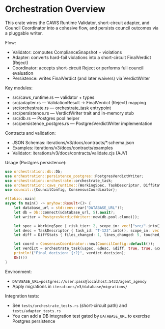 # Orchestration Overview

This crate wires the CAWS Runtime Validator, short-circuit adapter, and Council Coordinator into a cohesive flow, and persists council outcomes via a pluggable writer.

Flow:
- Validator: computes ComplianceSnapshot + violations
- Adapter: converts hard-fail violations into a short-circuit FinalVerdict (Reject)
- Coordinator: accepts short-circuit Reject or performs full council evaluation
- Persistence: writes FinalVerdict (and later waivers) via VerdictWriter

Key modules:
- src/caws_runtime.rs — validator + types
- src/adapter.rs — ValidationResult → FinalVerdict (Reject) mapping
- src/orchestrate.rs — orchestrate_task entrypoint
- src/persistence.rs — VerdictWriter trait and in-memory stub
- src/db.rs — Postgres pool helper
- src/persistence_postgres.rs — PostgresVerdictWriter implementation

Contracts and validation:
- JSON Schemas: iterations/v3/docs/contracts/*.schema.json
- Examples: iterations/v3/docs/contracts/examples
- Validator: iterations/v3/docs/contracts/validate.cjs (AJV)

Usage (Postgres persistence):
```rust
use orchestration::db::Db;
use orchestration::persistence_postgres::PostgresVerdictWriter;
use orchestration::orchestrate::orchestrate_task;
use orchestration::caws_runtime::{WorkingSpec, TaskDescriptor, DiffStats};
use council::{CouncilConfig, ConsensusCoordinator};

#[tokio::main]
async fn main() -> anyhow::Result<()> {
    let database_url = std::env::var("DATABASE_URL")?;
    let db = Db::connect(&database_url, 5).await?;
    let writer = PostgresVerdictWriter::new(db.pool.clone());

    let spec = WorkingSpec { risk_tier: 2, scope_in: vec!["src/".into()], change_budget_max_files: 10, change_budget_max_loc: 400 };
    let desc = TaskDescriptor { task_id: "T-123".into(), scope_in: vec!["src/".into()], risk_tier: 2 };
    let diff = DiffStats { files_changed: 1, lines_changed: 5, touched_paths: vec!["src/lib.rs".into()] };

    let coord = ConsensusCoordinator::new(CouncilConfig::default());
    let verdict = orchestrate_task(&spec, &desc, &diff, true, true, &coord, &writer).await?;
    println!("Final decision: {:?}", verdict.decision);
    Ok(())
}
```

Environment:
- `DATABASE_URL=postgres://user:pass@localhost:5432/agent_agency`
- Apply migrations in `iterations/v3/database/migrations/`

Integration tests:
- See `tests/orchestrate_tests.rs` (short-circuit path) and `tests/adapter_tests.rs`
- You can add a DB integration test gated by `DATABASE_URL` to exercise Postgres persistence

